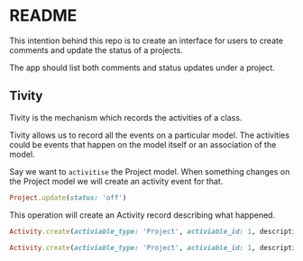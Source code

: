 # README

This intention behind this repo is to create an interface for 
users to create comments and update the status of a projects.

The app should list both comments and status updates under a project.


## Tivity

Tivity is the mechanism which records the activities of a class.

Tivity allows us to record all the events on a particular model. The activities could be events that happen on the model itself or an association of the model.


Say we want to `activitise` the Project model. When something changes on the Project model we will create an activity event for that.

```ruby
Project.update(status: 'off')
```

This operation will create an Activity record describing what happened.

```ruby
Activity.create(activiable_type: 'Project', activiable_id: 1, description, activised_type: nil, activised_id: nil, event: '{change: {status: {from: 'on', to: 'off'}}')
```



```ruby
Activity.create(activiable_type: 'Project', activiable_id: 1, description, activised_type: 'Comment', activised_id: 1, event: :create)
```
